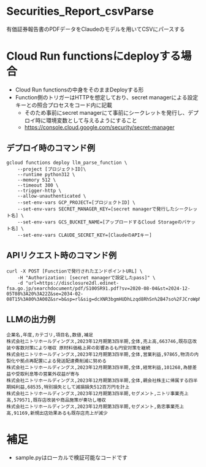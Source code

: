 # Securities_Report_csvParse
有価証券報告書のPDFデータをClaudeのモデルを用いてCSVにパースする

# Cloud Run functionsにdeployする場合
- Cloud Run functionsの中身をそのままDeployする形
- Function側のトリガーはHTTPを想定しており、secret managerによる設定キーとの照合プロセスをコード内に記載
  - そのため事前にsecret managerにて事前にシークレットを発行し、デプロイ時に環境変数として与えるようにすること
  - https://console.cloud.google.com/security/secret-manager

## デプロイ時のコマンド例
```
gcloud functions deploy llm_parse_function \
    --project [プロジェクトID]\
    --runtime python312 \
    --memory 512 \
    --timeout 300 \
    --trigger-http \
    --allow-unauthenticated \
    --set-env-vars GCP_PROJECT=[プロジェクトID] \
    --set-env-vars SECRET_MANAGER_KEY=[secret managerで発行したシークレット名] \
    --set-env-vars GCS_BUCKET_NAME=[アップロードするCloud Storageのバケット名] \
    --set-env-vars CLAUDE_SECRET_KEY=[ClaudeのAPIキー]
```

## APIリクエスト時のコマンド例
```
curl -X POST [Functionで発行されたエンドポイントURL] \
    -H "Authorization: [secret managerで設定したpass]" \
    -d "url=https://disclosure2dl.edinet-fsa.go.jp/searchdocument/pdf/S100SR91.pdf?sv=2020-08-04&st=2024-12-05T08%3A20%3A22Z&se=2034-02-08T15%3A00%3A00Z&sr=b&sp=rl&sig=dcXNR3bgmHUDhLzqd8RhSn%2B47so%2FJCroWpND41e1Y%2Fo%3D"
```

## LLMの出力例
```
企業名,年度,カテゴリ,項目名,数値,補足
株式会社ニトリホールディングス,2023年12月期第3四半期,全体,売上高,663746,既存店改装や客数対策により増収 原材料価格上昇の影響あるも円安対策を継続
株式会社ニトリホールディングス,2023年12月期第3四半期,全体,営業利益,97865,物流の内製化や拠点再配置による発送配達費削減に努める
株式会社ニトリホールディングス,2023年12月期第3四半期,全体,経常利益,101268,為替差益や受取利息等の営業外収益が寄与
株式会社ニトリホールディングス,2023年12月期第3四半期,全体,親会社株主に帰属する四半期純利益,68535,特別損失として減損損失512百万円を計上
株式会社ニトリホールディングス,2023年12月期第3四半期,セグメント,ニトリ事業売上高,579571,既存店改装や商品施策が奏功し増収
株式会社ニトリホールディングス,2023年12月期第3四半期,セグメント,島忠事業売上高,91169,新規出店効果あるも既存店売上が減少
```


# 補足
- sample.pyはローカルで検証可能なコードです

